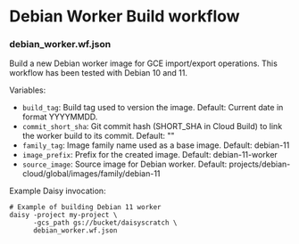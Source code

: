 # Debian Worker Build workflow

### debian_worker.wf.json

Build a new Debian worker image for GCE import/export operations.
This workflow has been tested with Debian 10 and 11.

Variables:
* `build_tag`: Build tag used to version the image. Default: Current date in format YYYYMMDD.
* `commit_short_sha`: Git commit hash (SHORT_SHA in Cloud Build) to link the worker build to its commit. Default: ""
* `family_tag`: Image family name used as a base image. Default: debian-11
* `image_prefix`: Prefix for the created image. Default: debian-11-worker
* `source_image`: Source image for Debian worker. Default: projects/debian-cloud/global/images/family/debian-11

Example Daisy invocation:
```shell
# Example of building Debian 11 worker
daisy -project my-project \
      -gcs_path gs://bucket/daisyscratch \
      debian_worker.wf.json
```
